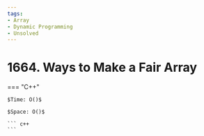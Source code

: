 ```yaml
---
tags:
- Array
- Dynamic Programming
- Unsolved
---
```



# 1664. Ways to Make a Fair Array

=== "C++"

    $Time: O()$

    $Space: O()$

    ``` c++
    ```